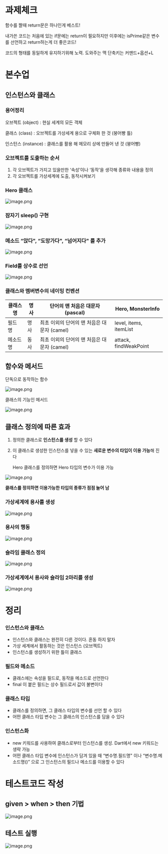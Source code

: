 # 과제체크

함수를 짤때 return문은 하나인게 베스트!

내가쓴 코드는 처음에 있는 if문에는 return이 필요하지만 이후에는 isPrime같은 변수를 선언하고 return하는게 더 좋은코드!

코드의 형태를 동일하게 유지하기위해 노력. 도와주는 맥 단축키는 커맨드+옵션+L

# 본수업

## 인스턴스와 클래스

### 용어정리

오브젝트 (object) : 현실 세계의 모든 객체

클래스 (class) : 오브젝트를 가상세계 용으로 구체화 한 것 (붕어빵 틀)

인스턴스 (instance) : 클래스를 활용 해 메모리 상에 만들어 낸 것 (붕어빵)

### 오브젝트를 도출하는 순서

1. 각 오브젝트가 가지고 있을만한 ‘속성’이나 ‘동작’을 생각해 종류와 내용을 정의
2. 각 오브젝트를 가상세계에 도출, 동작시켜보기

### Hero 클래스

![image.png](attachment:2938ad49-572a-4ff6-9c06-8521ab2d43a6:image.png)

### 잠자기 sleep() 구현

![image.png](attachment:82a077c7-8db9-46f2-b269-0ef3f4408db7:image.png)

### 메소드 “앉다", “도망가다", “넘어지다" 를 추가

![image.png](attachment:4d51b4d4-09b8-43a6-9689-0eef50d9ef60:image.png)

### Field를 상수로 선언

![image.png](attachment:340a1bfe-50e6-4eab-be15-e467714c7b0e:image.png)

### **클래스와 멤버변수의 네이밍 컨벤션**

| 클래스명  | 명사 | 단어의 맨 처음은 대문자 (pascal)            | Hero, MonsterInfo      |
| --------- | ---- | ------------------------------------------- | ---------------------- |
| 필드 명   | 명사 | 최초 이외의 단어의 맨 처음은 대문자 (camel) | level, items, itemList |
| 메소드 명 | 동사 | 최초 이외의 단어의 맨 처음은 대문자 (camel) | attack, findWeakPoint  |

## 함수와 메서드

단독으로 동작하는 함수

![image.png](attachment:9871b886-e488-4cc0-92b7-e5f0ec574f8d:image.png)

클래스의 기능인 메서드

![image.png](attachment:e6b0f318-1630-40b1-aeea-59b5ee243bba:image.png)

## 클래스 정의에 따른 효과

1. 정의한 클래스로 **인스턴스를 생성** 할 수 있다
2. 이 클래스로 생성한 인스턴스를 넣을 수 있는 **새로운 변수의 타입이 이용 가능**해 진다

   Hero 클래스를 정의하면 Hero 타입의 변수가 이용 가능

![image.png](attachment:d6c98c9e-08d3-4a13-b7fd-14a2c23f951a:image.png)

**클래스를 정의하면 이용가능한 타입의 종류가 점점 늘어 남**

### 가상세계에 용사를 생성

![image.png](attachment:9bcfacf7-869f-4b30-8684-8b5c27868aa3:image.png)

### 용사의 행동

![image.png](attachment:07820a1d-b1fe-4a38-a6f3-0cb6e9b84b9e:image.png)

### 슬라임 클래스 정의

![image.png](attachment:e560c1cf-a8da-4966-bbaa-86a4c77beb00:image.png)

### 가상세계에서 용사와 슬라임 2마리를 생성

![image.png](attachment:de519dba-3a62-41c6-954d-0f2c28a73806:image.png)

# 정리

### 인스턴스와 클래스

- 인스턴스와 클래스는 완전히 다른 것이다. 혼동 하지 말자
- 가상 세계에서 활동하는 것은 인스턴스 (오브젝트)
- 인스턴스를 생성하기 위한 틀이 클래스

### 필드와 메소드

- 클래스에는 속성을 필드로, 동작을 메소드로 선언한다
- final 이 붙은 필드는 상수 필드로서 값이 불변이다

### 클래스 타입

- 클래스를 정의하면, 그 클래스 타입의 변수를 선언 할 수 있다
- 어떤 클래스 타입 변수는 그 클래스의 인스턴스를 담을 수 있다

### 인스턴스화

- new 키워드를 사용하여 클래스로부터 인스턴스를 생성. Dart에서 new 키워드는 생략 가능
- 어떤 클래스 타입 변수에 인스턴스가 담겨 있을 때 “변수명.필드명" 이나 “변수명.메소드명()” 으로
  그 인스턴스의 필드나 메소드를 이용할 수 있다

# 테스트코드 작성

## given > when > then 기법

![image.png](attachment:03622ca8-dcd4-42bc-8c67-bcc336e676ab:image.png)

## 테스트 실행

![image.png](attachment:aa7c14ec-ccb0-4a4c-9f6f-b7d452230420:image.png)
